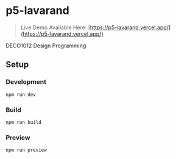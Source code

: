 # p5-lavarand

> Live Demo Available Here: [https://p5-lavarand.vercel.app/](https://p5-lavarand.vercel.app/)

DECO1012 Design Programming

## Setup

### Development

`npm run dev`

### Build

`npm run build`

### Preview

`npm run preview`
